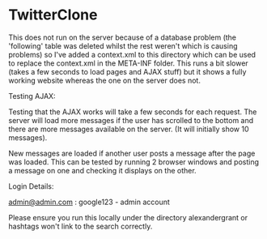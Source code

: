 TwitterClone
============

This does not run on the server because of a database problem (the 'following' table was deleted whilst the rest weren't which is causing problems) so I've added a context.xml to this directory which can be used to replace the context.xml in the META-INF folder.  This runs a bit slower (takes a few seconds to load pages and AJAX stuff) but it shows a fully working website whereas the one on the server does not.  

Testing AJAX:

Testing that the AJAX works will take a few seconds for each request.  The server will load more messages if the user has scrolled to the bottom and there are more messages available on the server.  (It will initially show 10 messages).  

New messages are loaded if another user posts a message after the page was loaded.  This can be tested by running 2 browser windows and posting a message on one and checking it displays on the other.

Login Details:

admin@admin.com : google123 - admin account

Please ensure you run this locally under the directory alexandergrant or hashtags won't link to the search correctly.

